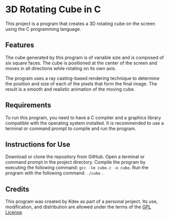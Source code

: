 # 3D Rotating Cube in C

This project is a program that creates a 3D rotating cube on the screen using the C programming language.

## Features

The cube generated by this program is of variable size and is composed of six square faces. The cube is positioned at the center of the screen and moves in all directions while rotating on its own axis.

The program uses a ray casting-based rendering technique to determine the position and size of each of the pixels that form the final image. The result is a smooth and realistic animation of the moving cube.

## Requirements

To run this program, you need to have a C compiler and a graphics library compatible with the operating system installed. It is recommended to use a terminal or command prompt to compile and run the program.

## Instructions for Use

Download or clone the repository from GitHub.
Open a terminal or command prompt in the project directory.
Compile the program by executing the following command: ```gcc -lm cube.c -o cube```.
Run the program with the following command: ```./cube``` .

## Credits

This program was created by Kdex as part of a personal project. Its use, modification, and distribution are allowed under the terms of the [GPL License](https://en.wikipedia.org/wiki/GNU_General_Public_License "GPL License").